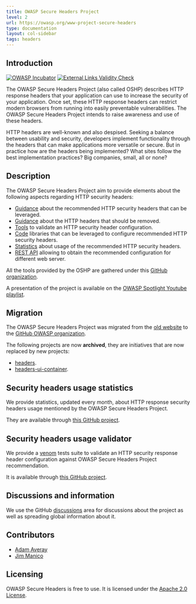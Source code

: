 ```yaml
---
title: OWASP Secure Headers Project
level: 2
url: https://owasp.org/www-project-secure-headers
type: documentation
layout: col-sidebar
tags: headers
---
```


## Introduction

[![OWASP Incubator](https://img.shields.io/badge/owasp-incubator-blue.svg)](https://owasp.org/projects)
[![External Links Validity Check](https://github.com/OWASP/www-project-secure-headers/actions/workflows/check-external-links.yml/badge.svg?branch=master)](https://github.com/OWASP/www-project-secure-headers/actions/workflows/check-external-links.yml)

The OWASP Secure Headers Project (also called OSHP) describes HTTP response headers that your application can use to increase the security of your application. Once set, these HTTP response headers can restrict modern browsers from running into easily preventable vulnerabilities. The OWASP Secure Headers Project intends to raise awareness and use of these headers.

HTTP headers are well-known and also despised. Seeking a balance between usability and security, developers implement functionality through the headers that can make applications more versatile or secure. But in practice how are the headers being implemented? What sites follow the best implementation practices? Big companies, small, all or none?

## Description

The OWASP Secure Headers Project aim to provide elements about the following aspects regarding HTTP security headers:

* [Guidance](https://owasp.org/www-project-secure-headers/#div-headers) about the recommended HTTP security headers that can be leveraged.
* [Guidance](https://owasp.org/www-project-secure-headers/#div-bestpractices) about the HTTP headers that should be removed.
* [Tools](https://owasp.org/www-project-secure-headers/#div-technical) to validate an HTTP security header configuration.
* [Code](https://owasp.org/www-project-secure-headers/#div-technical) libraries that can be leveraged to configure recommended HTTP security headers.
* [Statistics](https://github.com/oshp/oshp-stats) about usage of the recommended HTTP security headers.
* [REST API](https://github.com/OWASP/www-project-secure-headers/discussions/58) allowing to obtain the recommended configuration for different web server.

All the tools provided by the OSHP are gathered under this [GitHub organization](https://github.com/oshp/).

A presentation of the project is available on the [OWASP Spotlight Youtube playlist](https://www.youtube.com/watch?v=N4F3VWQYU9E).

## Migration

The OWASP Secure Headers Project was migrated from the [old website](https://wiki.owasp.org/index.php/OWASP_Secure_Headers_Project) to the [GitHub OWASP organization](https://github.com/OWASP/www-project-secure-headers).

The following projects are now **archived**, they are initiatives that are now replaced by new projects:

* [headers](https://github.com/oshp/headers).
* [headers-ui-container](https://github.com/oshp/headers-ui-container).

## Security headers usage statistics

We provide statistics, updated every month, about HTTP response security headers usage mentioned by the OWASP Secure Headers Project.

They are available through [this GitHub project](https://github.com/oshp/oshp-stats).

## Security headers usage validator

We provide a [venom](https://github.com/ovh/venom) tests suite to validate an HTTP security response header configuration against OWASP Secure Headers Project recommendation.

It is available through [this GitHub project](https://github.com/oshp/oshp-validator).

## Discussions and information

We use the GitHub [discussions](https://github.com/OWASP/www-project-secure-headers/discussions) area for discussions about the project as well as spreading global information about it.

## Contributors

* [Adam Averay](https://github.com/adamaveray)
* [Jim Manico](https://twitter.com/manicode)

## Licensing

OWASP Secure Headers is free to use. It is licensed under the [Apache 2.0 License](https://www.apache.org/licenses/LICENSE-2.0).
